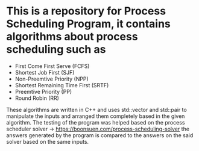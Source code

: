 # This is a repository for Process Scheduling Program, it contains algorithms about process scheduling such as

+ First Come First Serve (FCFS)
+ Shortest Job First (SJF)
+ Non-Preemtive Priority (NPP)
+ Shortest Remaining Time First (SRTF)
+ Preemtive Priority (PP)
+ Round Robin (RR)

These algorithms are written in C++ and uses std::vector and std::pair to manipulate the inputs and arranged them
completely based in the given algorithm.
The testing of the program was helped based on the process scheduler solver -> <https://boonsuen.com/process-scheduling-solver>
the answers generated by the program is compared to the answers on the said solver based on the same inputs.
